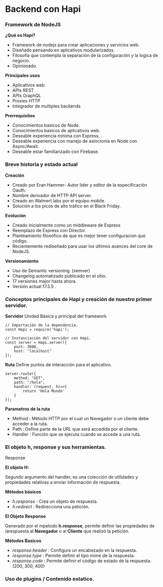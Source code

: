# Backend con Hapi

### Framework de NodeJS
**¿Qué es Hapi?**
* Framework de nodejs para crear aplicaciones y servicios web.
* Diseñado pensando en aplicativos modularizados.
* Filosofia que contempla la separación de la configuración y la logica de negocio.
* Opinionado.

**Principales usos**
* Aplicativos web
* APIs REST
* APIs GraphQL
* Proxies HTTP
* Integrador de multiples backends

**Prerrequisitos**
* Conocimientos basicos de Node.
* Conocimientos basicos de aplicativos web.
* Deseable experiencia minima con Express.
* Deseable experiencia con manejo de asincronia en Node con Async/Await.
* Deseable estar familiarizado con Firebase.

### Breve historia y estado actual
**Creación**
* Creado por Eran Hammer- Autor lider y editor de la especificación Oauth.
* Nombre derivador de HTTP API server.
* Creado en Walmert labs por el equipo mobile.
* Solución a los picos de alto tráfico en el Black Friday.

**Evolución**
* Creado inicialmente como un middleware de Express
* Reemplazo de Express con Director.
* Planteamiento filosófico de que es mejor tener configuracion que código.
* Recientemente rediseñado para usar los últimos avances del core de NodeJS.

**Versionamiento**
* Uso de Semantic versioning. (semver)
* Changelog automatizado publicado en el sitio.
* 17 versiones major hasta ahora.
* Versión actual 17.5.5 .

### Conceptos principales de Hapi y creación de nuestro primer servidor.
**Servidor**
Unidad Básica y principal del framework

    // Importación de la dependencia.
    const Hapi = require('hapi');

    // Instanciación del servidor con Hapi.
    const server = Hapi.server({
        port: 3000,
        host: "localhost"
    });

**Ruta**
Define puntos de interacción para el aplicativo.

    server.route({
        method: "GET",
        path: "/hola",
        handler: (request, h)=>{
            return 'Hola Mundo'
        }
    });

**Parametros de la ruta**
* Method : Método HTTP por el cual un Navegador o un cliente debe acceder a la ruta.
* Path : Define parte de la URL que será accedida por el cliente.
* Handler : Función que se ejecuta cuando se accede a una ruta.

### El objeto h, response y sus herramientas.
Response

**El objeto H:**

Segundo argumento del handler, es una colección de utilidades y propiedades relativas a enviar información de respuesta.

**Métodos básicos**
* *h.response* : Crea un objeto de respuesta.
* *h.redirect* : Redirecciona una petición.

**El Objeto Response**

Generado por el mpetodo **h.response**, permite definir las propiedades de larespuesta al **Navegador** o al **Cliente** que realizó la petición.

**Métodos Basicos**
* *response.header* : Configura un encabezado en la respuesta.
* *response.type* : Permite definir el tipo mime de la respuesta.
* *response.code* : Permite definir el código de estado de la respuesta. (200, 300, 400)

### Uso de plugins / Contenido estatico.
